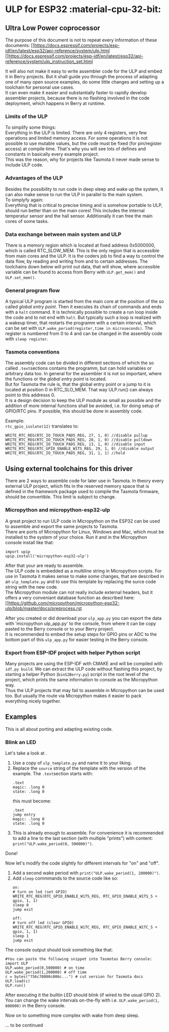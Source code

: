 # ULP for ESP32 :material-cpu-32-bit:

## Ultra Low Power coprocessor
  
The purpose of this document is not to repeat every information of these documents: []https://docs.espressif.com/projects/esp-idf/en/latest/esp32/api-reference/system/ulp.html
[]https://docs.espressif.com/projects/esp-idf/en/latest/esp32/api-reference/system/ulp_instruction_set.html
  
It will also not make it easy to write assembler code for the ULP and embed it in Berry projects. But it shall guide you through the process of adapting one of many open source examples, do some little changes and setting up a toolchain for personal use cases.  
It can even make it easier and substantially faster to rapidly develop assembler projects, because there is no flashing involved in the code deployment, which happens in Berry at runtime.  
  
### Limits of the ULP
  
To simplify some things:  
Everything in the ULP is limited. There are only 4 registers, very few operations and limited memory access. For some operations it is not possible to use mutable values, but the code must be fixed (for pin/register access) at compile time. That's why you will see lots of defines and constants in basically every example project.  
This was the reason, why for projects like Tasmota it never made sense to include ULP code.  
  
### Advantages of the ULP
Besides the possibility to run code in deep sleep and wake up the system, it can also make sense to run the ULP in parallel to the main system.  
To simplyfy again:  
Everything that is critical to precise timing and is somehow portable to ULP, should run better than on the main cores! This includes the internal temperatur sensor and the hall sensor. Additionally it can free the main cores of some tasks.  
  
### Data exchange between main system and ULP
  
There is a memory region which is located at fixed  address 0x5000000, which is called RTC_SLOW_MEM. This is the only region that is accessible from main cores and the ULP. It is the coders job to find a way to control the data flow, by reading and writing from and to certain addresses. The toolchains down below will print out data, that will show, where accessible variable can be found to access from Berry with `ULP.get_mem()` and `ULP.set_mem()`.  
  
### General program flow
  
A typical ULP program is started from the main core at the position of the so called *global entry point*. Then it executes its chain of commands and ends with a `halt` command. It is technically possible to create a run loop inside the code and to not end with `halt`. But typically such a loop is realized with a wakeup timer, that restarts the programm with a certain interval, which can be set with `ULP.wake_period(register,time in microseconds)`. The register is numbered from 0 to 4 and can be changed in the assembly code with `sleep register`.  
  
### Tasmota conventions
  
The assembly code can be divided in different sections of which the so called `.text`sections contains the programm, but can hold variables or arbitrary data too. In general for the assembler it is not so important, where the functions or the *global entry point* is located.  
But for Tasmota the rule is, that the global entry point or a jump to it is located at position 0 in RTC_SLO_MEM. That way ULP.run() can always point to this addresss 0.  
It is a design decision to keep the ULP module as small as possible and the addition of more internal functions shall be avoided, i.e. for doing setup of GPIO/RTC pins. If possible, this should be done in assembly code.  
  
Example:  
`rtc_gpio_isolate(12)` 
translates to:  
```
WRITE_RTC_REG(RTC_IO_TOUCH_PAD5_REG, 27, 1, 0) //disable pullup
WRITE_RTC_REG(RTC_IO_TOUCH_PAD5_REG, 28, 1, 0) //disable pulldown
WRITE_RTC_REG(RTC_IO_TOUCH_PAD5_REG, 13, 1, 0) //disable input
WRITE_RTC_REG(RTC_GPIO_ENABLE_W1TS_REG, 29, 1, 0) //disable output
WRITE_RTC_REG(RTC_IO_TOUCH_PAD5_REG, 31, 1, 1) //hold
```
  

## Using external toolchains for this driver  
  
There are 2 ways to assemble code for later use in Tasmota. In theory every external ULP project, which fits in the reserved memory space that is defined in the framework package used to compile the Tasmota firmware, should be convertible. This limit is subject to change.  
  
### Micropython and micropython-esp32-ulp
  
A great project to run ULP code in Micropython on the ESP32 can be used to assemble and export the same projects to Tasmota.  
There are ports of Micropython for Linux, Windows and Mac, which must be installed to the system of your choice. Run it and in the Micropython console install like that:  
```
import upip
upip.install('micropython-esp32-ulp')
```
  
After that your are ready to assemble.  
The ULP code is embedded as a multiline string in Micropython scripts. For use in Tasmota it makes sense to make some changes, that are described in an `ulp_template.py` and to use this template by replacing the surce code string with the new code.  
The Micropython module can not really include external headers, but it offers a very conveniant database function as described here: []https://github.com/micropython/micropython-esp32-ulp/blob/master/docs/preprocess.rst  

After you created or did download your `ulp_app.py` you can export the data with 'micropython ulp_app.py' to the console, from where it can be copy pasted to the Berry console or to your Berry project.  
It is recommended to embed the setup steps for GPIO pins or ADC to the bottom part of this `ulp_app.py` for easier testing in the Berry console.
  

###  Export from ESP-IDF project with helper Python script
  
Many projects are using the ESP-IDF with CMAKE and will be compiled with `idf.py build`. We can extract the ULP code without flashing this project, by starting a helper Python (`binS2Berry.py`) script in the root level of the project, which prints the same information to console as the Micropython way.  
Thus the ULP projects that may fail to assemble in Micropython can be used too. But usually the route via Micropython makes it easier to pack everything nicely together.
  

## Examples
  
This is all about porting and adapting existing code. 
  
### Blink an LED
  
Let's take a look at [](https://github.com/micropython/micropython-esp32-ulp/blob/master/examples/blink.py).  
  
1.  Use a copy of `ulp_template.py`  and name it to your liking.
2.  Replace the `source` string of the template with the version of the example.
    The `.text`section starts with:
    ```
    .text
    magic: .long 0
    state: .long 0
    ```
    this must become:
    ```
    .text
    jump entry
    magic: .long 0
    state: .long 0
    ```
3.  This is already enough to assemble. For convenience it is recommended to add a line to the last section (with multiple "prints") with content: `print("ULP.wake_period(0, 500000)")`. 
  
Done!
  
Now let's modify the code slightly for different intervals for "on" and "off".

1. Add a second wake period with `print("ULP.wake_period(1, 200000)")`.
2. Add `sleep` commmands to the source code like so:
    ```
    on:
    # turn on led (set GPIO)
    WRITE_RTC_REG(RTC_GPIO_ENABLE_W1TS_REG, RTC_GPIO_ENABLE_W1TS_S + gpio, 1, 1)
    sleep 0
    jump exit

    off:
    # turn off led (clear GPIO)
    WRITE_RTC_REG(RTC_GPIO_ENABLE_W1TC_REG, RTC_GPIO_ENABLE_W1TC_S + gpio, 1, 1)
    sleep 1
    jump exit
    ```
  
The console output should look something like that:  
```
#You can paste the following snippet into Tasmotas Berry console:
import ULP
ULP.wake_period(0,500000) # on time
ULP.wake_period(1,200000) # off time 
c = bytes("756c70000c006c...") # cut version for Tasmota docs
ULP.load(c)
ULP.run()
```
  
After executing it the builtin LED should blink (if wired to the usual GPIO 2).
You can change the wake intervals on-the-fly with i.e. `ULP.wake_period(1, 800000)` in the Berry console.

Now on to something more complex with wake from deep sleep.
  

... to be continued
